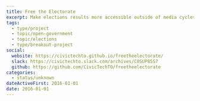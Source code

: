 ```yaml
---
title: Free the Electorate
excerpt: Make elections results more accessible outside of media cycles.
tags:
  - type/project
  - topic/open-government
  - topic/elections
  - type/breakout-project
social:
  website: https://civictechto.github.io/freetheelectorate/
  slack: https://civictechto.slack.com/archives/C0SUP85S7
  github: https://github.com/CivicTechTO/freetheelectorate
categories:
  - status/unknown
dateActiveFirst: 2016-01-01
date: 2016-01-01
---
```

